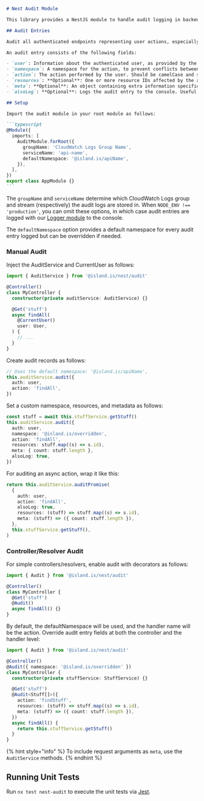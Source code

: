 ````markdown
# Nest Audit Module

This library provides a NestJS module to handle audit logging in backend services.

## Audit Entries

Audit all authenticated endpoints representing user actions, especially those handling sensitive user data and data that your organization owns. In the future, other government organizations will be trusted to audit delegated requests to data they own correctly.

An audit entry consists of the following fields:

- `user`: Information about the authenticated user, as provided by the [IdsAuth guard and @CurrentUser param decorator](../../auth-nest-tools).
- `namespace`: A namespace for the action, to prevent conflicts between different audit logs from different APIs. Formatted as `@domain.is/subNamespace`.
- `action`: The action performed by the user. Should be camelCase and start with a verb.
- `resources`: **Optional**: One or more resource IDs affected by the action.
- `meta`: **Optional**: An object containing extra information specific to the action.
- `alsoLog`: **Optional**: Logs the audit entry to the console. Useful for Datadog logs, for example.

## Setup

Import the audit module in your root module as follows:

```typescript
@Module({
  imports: [
    AuditModule.forRoot({
      groupName: 'CloudWatch Logs Group Name',
      serviceName: 'api-name',
      defaultNamespace: '@island.is/apiName',
    }),
  ],
})
export class AppModule {}
```
````

The `groupName` and `serviceName` determine which CloudWatch Logs group and stream (respectively) the audit logs are stored in. When `NODE_ENV !== 'production'`, you can omit these options, in which case audit entries are logged with our [Logger module](../../logging) to the console.

The `defaultNamespace` option provides a default namespace for every audit entry logged but can be overridden if needed.

### Manual Audit

Inject the AuditService and CurrentUser as follows:

```typescript
import { AuditService } from '@island.is/nest/audit'

@Controller()
class MyController {
  constructor(private auditService: AuditService) {}

  @Get('stuff')
  async findAll(
    @CurrentUser()
    user: User,
  ) {
    // ...
  }
}
```

Create audit records as follows:

```typescript
// Uses the default namespace: '@island.is/apiName',
this.auditService.audit({
  auth: user,
  action: 'findAll',
})
```

Set a custom namespace, resources, and metadata as follows:

```typescript
const stuff = await this.stuffService.getStuff()
this.auditService.audit({
  auth: user,
  namespace: '@island.is/overridden',
  action: 'findAll',
  resources: stuff.map((s) => s.id),
  meta: { count: stuff.length },
  alsoLog: true,
})
```

For auditing an async action, wrap it like this:

```typescript
return this.auditService.auditPromise(
  {
    auth: user,
    action: 'findAll',
    alsoLog: true,
    resources: (stuff) => stuff.map((s) => s.id),
    meta: (stuff) => ({ count: stuff.length }),
  },
  this.stuffService.getStuff(),
)
```

### Controller/Resolver Audit

For simple controllers/resolvers, enable audit with decorators as follows:

```typescript
import { Audit } from '@island.is/nest/audit'

@Controller()
class MyController {
  @Get('stuff')
  @Audit()
  async findAll() {}
}
```

By default, the defaultNamespace will be used, and the handler name will be the action. Override audit entry fields at both the controller and the handler level:

```typescript
import { Audit } from '@island.is/nest/audit'

@Controller()
@Audit({ namespace: '@island.is/overridden' })
class MyController {
  constructor(private stuffService: StuffService) {}

  @Get('stuff')
  @Audit<Stuff[]>({
    action: 'findStuff',
    resources: (stuff) => stuff.map((s) => s.id),
    meta: (stuff) => ({ count: stuff.length }),
  })
  async findAll() {
    return this.stuffService.getStuff()
  }
}
```

{% hint style="info" %}
To include request arguments as `meta`, use the `AuditService` methods.
{% endhint %}

## Running Unit Tests

Run `nx test nest-audit` to execute the unit tests via [Jest](https://jestjs.io).

```

```
